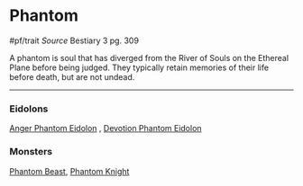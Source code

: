 # Phantom
#pf/trait 
*Source* Bestiary 3 pg. 309

A phantom is soul that has diverged from the River of Souls on the Ethereal Plane before being judged. They typically retain memories of their life before death, but are not undead.

---

### Eidolons
[Anger Phantom Eidolon](../Bestiary/Companions/Eidolons/Anger%20Phantom%20Eidolon.md) , [Devotion Phantom Eidolon](../Bestiary/Companions/Eidolons/Devotion%20Phantom%20Eidolon.md)

### Monsters
[Phantom Beast](Phantom%20Beast), [Phantom Knight](Phantom%20Knight)